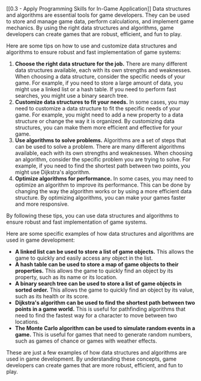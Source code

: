 [[0.3 - Apply Programming Skills for In-Game Application]]
Data structures and algorithms are essential tools for game developers. They can be used to store and manage game data, perform calculations, and implement game mechanics. By using the right data structures and algorithms, game developers can create games that are robust, efficient, and fun to play.

Here are some tips on how to use and customize data structures and algorithms to ensure robust and fast implementation of game systems:

1. **Choose the right data structure for the job.** There are many different data structures available, each with its own strengths and weaknesses. When choosing a data structure, consider the specific needs of your game. For example, if you need to store a large amount of data, you might use a linked list or a hash table. If you need to perform fast searches, you might use a binary search tree.
2. **Customize data structures to fit your needs.** In some cases, you may need to customize a data structure to fit the specific needs of your game. For example, you might need to add a new property to a data structure or change the way it is organized. By customizing data structures, you can make them more efficient and effective for your game.
3. **Use algorithms to solve problems.** Algorithms are a set of steps that can be used to solve a problem. There are many different algorithms available, each with its own strengths and weaknesses. When choosing an algorithm, consider the specific problem you are trying to solve. For example, if you need to find the shortest path between two points, you might use Dijkstra's algorithm.
4. **Optimize algorithms for performance.** In some cases, you may need to optimize an algorithm to improve its performance. This can be done by changing the way the algorithm works or by using a more efficient data structure. By optimizing algorithms, you can make your games faster and more responsive.

By following these tips, you can use data structures and algorithms to ensure robust and fast implementation of game systems.

Here are some specific examples of how data structures and algorithms are used in game development:

- **A linked list can be used to store a list of game objects.** This allows the game to quickly and easily access any object in the list.
- **A hash table can be used to store a map of game objects to their properties.** This allows the game to quickly find an object by its property, such as its name or its location.
- **A binary search tree can be used to store a list of game objects in sorted order.** This allows the game to quickly find an object by its value, such as its health or its score.
- **Dijkstra's algorithm can be used to find the shortest path between two points in a game world.** This is useful for pathfinding algorithms that need to find the fastest way for a character to move between two locations.
- **The Monte Carlo algorithm can be used to simulate random events in a game.** This is useful for games that need to generate random numbers, such as games of chance or games with weather effects.

These are just a few examples of how data structures and algorithms are used in game development. By understanding these concepts, game developers can create games that are more robust, efficient, and fun to play.